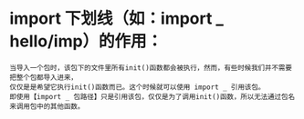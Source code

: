 #   import 下划线（如：import _ hello/imp）的作用：
    
    当导入一个包时，该包下的文件里所有init()函数都会被执行，然而，有些时候我们并不需要把整个包都导入进来，
    仅仅是是希望它执行init()函数而已。这个时候就可以使用 import _ 引用该包。
    即使用【import _ 包路径】只是引用该包，仅仅是为了调用init()函数，所以无法通过包名来调用包中的其他函数。
